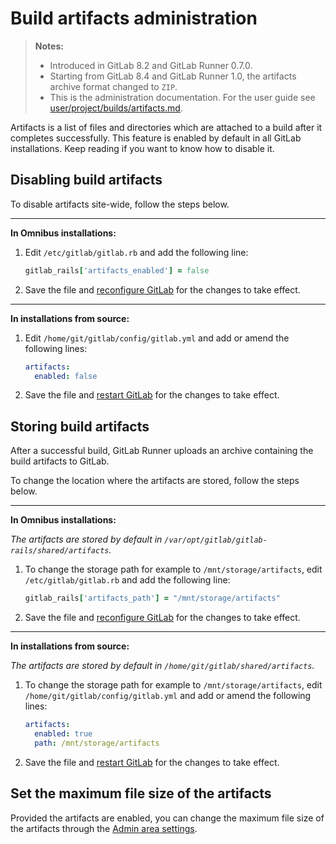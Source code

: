 # Build artifacts administration

>**Notes:**
>- Introduced in GitLab 8.2 and GitLab Runner 0.7.0.
>- Starting from GitLab 8.4 and GitLab Runner 1.0, the artifacts archive format
   changed to `ZIP`.
>- This is the administration documentation. For the user guide see
   [user/project/builds/artifacts.md](../user/project/builds/artifacts.md).

Artifacts is a list of files and directories which are attached to a build
after it completes successfully. This feature is enabled by default in all
GitLab installations. Keep reading if you want to know how to disable it.

## Disabling build artifacts

To disable artifacts site-wide, follow the steps below.

---

**In Omnibus installations:**

1. Edit `/etc/gitlab/gitlab.rb` and add the following line:

    ```ruby
    gitlab_rails['artifacts_enabled'] = false
    ```

1. Save the file and [reconfigure GitLab][] for the changes to take effect.

---

**In installations from source:**

1. Edit `/home/git/gitlab/config/gitlab.yml` and add or amend the following lines:

    ```yaml
    artifacts:
      enabled: false
    ```

1. Save the file and [restart GitLab][] for the changes to take effect.

## Storing build artifacts

After a successful build, GitLab Runner uploads an archive containing the build
artifacts to GitLab.

To change the location where the artifacts are stored, follow the steps below.

---

**In Omnibus installations:**

_The artifacts are stored by default in
`/var/opt/gitlab/gitlab-rails/shared/artifacts`._

1. To change the storage path for example to `/mnt/storage/artifacts`, edit
   `/etc/gitlab/gitlab.rb` and add the following line:

    ```ruby
    gitlab_rails['artifacts_path'] = "/mnt/storage/artifacts"
    ```

1. Save the file and [reconfigure GitLab][] for the changes to take effect.

---

**In installations from source:**

_The artifacts are stored by default in
`/home/git/gitlab/shared/artifacts`._

1. To change the storage path for example to `/mnt/storage/artifacts`, edit
   `/home/git/gitlab/config/gitlab.yml` and add or amend the following lines:

    ```yaml
    artifacts:
      enabled: true
      path: /mnt/storage/artifacts
    ```

1. Save the file and [restart GitLab][] for the changes to take effect.

## Set the maximum file size of the artifacts

Provided the artifacts are enabled, you can change the maximum file size of the
artifacts through the [Admin area settings](../user/admin_area/settings/continuous_integration.md#maximum-artifacts-size).

[reconfigure gitlab]: restart_gitlab.md "How to restart GitLab"
[restart gitlab]: restart_gitlab.md "How to restart GitLab"
